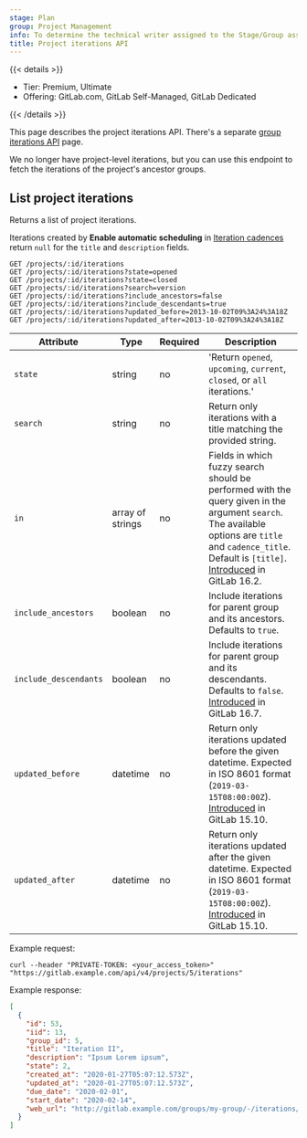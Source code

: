 ```yaml
---
stage: Plan
group: Project Management
info: To determine the technical writer assigned to the Stage/Group associated with this page, see https://handbook.gitlab.com/handbook/product/ux/technical-writing/#assignments
title: Project iterations API
---
```


{{< details >}}

- Tier: Premium, Ultimate
- Offering: GitLab.com, GitLab Self-Managed, GitLab Dedicated

{{< /details >}}

This page describes the project iterations API.
There's a separate [group iterations API](group_iterations.md) page.

We no longer have project-level iterations, but you can use this endpoint to fetch the iterations of the project's ancestor groups.

## List project iterations

Returns a list of project iterations.

Iterations created by **Enable automatic scheduling** in
[Iteration cadences](../user/group/iterations/_index.md#iteration-cadences) return `null` for
the `title` and `description` fields.

```plaintext
GET /projects/:id/iterations
GET /projects/:id/iterations?state=opened
GET /projects/:id/iterations?state=closed
GET /projects/:id/iterations?search=version
GET /projects/:id/iterations?include_ancestors=false
GET /projects/:id/iterations?include_descendants=true
GET /projects/:id/iterations?updated_before=2013-10-02T09%3A24%3A18Z
GET /projects/:id/iterations?updated_after=2013-10-02T09%3A24%3A18Z
```

| Attribute             | Type     | Required | Description |
| --------------------- | -------- | -------- | ----------- |
| `state`               | string   | no       | 'Return `opened`, `upcoming`, `current`, `closed`, or `all` iterations.'                       |
| `search`              | string   | no       | Return only iterations with a title matching the provided string.                              |
| `in`                  | array of strings | no | Fields in which fuzzy search should be performed with the query given in the argument `search`. The available options are `title` and `cadence_title`. Default is `[title]`. [Introduced](https://gitlab.com/gitlab-org/gitlab/-/issues/350991) in GitLab 16.2. |
| `include_ancestors`   | boolean  | no       | Include iterations for parent group and its ancestors. Defaults to `true`.                    |
| `include_descendants` | boolean  | no       | Include iterations for parent group and its descendants. Defaults to `false`. [Introduced](https://gitlab.com/gitlab-org/gitlab/-/merge_requests/135764) in GitLab 16.7. |
| `updated_before`      | datetime | no       | Return only iterations updated before the given datetime. Expected in ISO 8601 format (`2019-03-15T08:00:00Z`). [Introduced](https://gitlab.com/gitlab-org/gitlab/-/issues/378662) in GitLab 15.10. |
| `updated_after`       | datetime | no       | Return only iterations updated after the given datetime. Expected in ISO 8601 format (`2019-03-15T08:00:00Z`). [Introduced](https://gitlab.com/gitlab-org/gitlab/-/issues/378662) in GitLab 15.10. |

Example request:

```shell
curl --header "PRIVATE-TOKEN: <your_access_token>" "https://gitlab.example.com/api/v4/projects/5/iterations"
```

Example response:

```json
[
  {
    "id": 53,
    "iid": 13,
    "group_id": 5,
    "title": "Iteration II",
    "description": "Ipsum Lorem ipsum",
    "state": 2,
    "created_at": "2020-01-27T05:07:12.573Z",
    "updated_at": "2020-01-27T05:07:12.573Z",
    "due_date": "2020-02-01",
    "start_date": "2020-02-14",
    "web_url": "http://gitlab.example.com/groups/my-group/-/iterations/13"
  }
]
```
